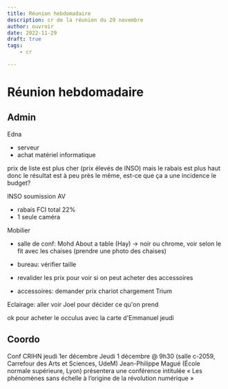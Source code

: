 ```yaml
---
title: Réunion hebdomadaire
description: cr de la réunion du 29 novembre
author: ouvroir
date: 2022-11-29
draft: true
tags:
    - cr

---
```

# Réunion hebdomadaire

## Admin
Edna 
- serveur
- achat matériel informatique

prix de liste est plus cher (prix élevés de INSO) mais le rabais est plus haut donc le résultat est à peu près le même, est-ce que ça a une incidence le budget? 

INSO
soumission AV 
- rabais FCI total 22%
- 1 seule caméra


Mobilier
- salle de conf: Mohd About a table (Hay) → noir ou chrome, voir selon le fit avec les chaises (prendre une photo des chaises)
- bureau: vérifier taille
- revalider les prix pour voir si on peut acheter des accessoires


- accessoires: demander prix chariot chargement Trium

Eclairage: aller voir Joel pour décider ce qu'on prend

ok pour acheter le occulus avec la carte d'Emmanuel jeudi


## Coordo

Conf CRIHN jeudi 1er décembre
Jeudi 1 décembre @ 9h30 (salle c-2059, Carrefour des Arts et Sciences, UdeM)
Jean-Philippe Magué (École normale supérieure, Lyon) présentera une conférence intitulée « Les phénomènes sans échelle à l’origine de la révolution numérique » 